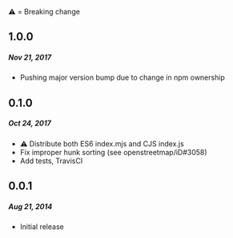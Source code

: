 :warning: = Breaking change

## 1.0.0
##### Nov 21, 2017
* Pushing major version bump due to change in npm ownership

## 0.1.0
##### Oct 24, 2017
* :warning: Distribute both ES6 index.mjs and CJS index.js
* Fix improper hunk sorting (see openstreetmap/iD#3058)
* Add tests, TravisCI

## 0.0.1
##### Aug 21, 2014
* Initial release
